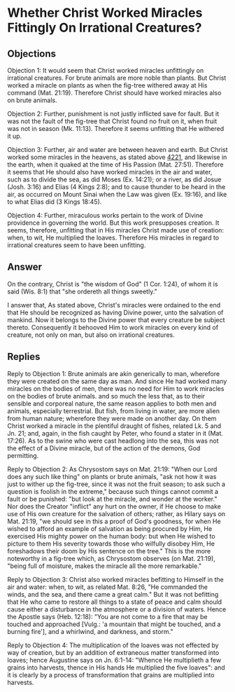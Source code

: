 # Whether Christ Worked Miracles Fittingly On Irrational Creatures?

## Objections

Objection 1: It would seem that Christ worked miracles unfittingly on irrational creatures. For brute animals are more noble than plants. But Christ worked a miracle on plants as when the fig-tree withered away at His command (Mat. 21:19). Therefore Christ should have worked miracles also on brute animals.

Objection 2: Further, punishment is not justly inflicted save for fault. But it was not the fault of the fig-tree that Christ found no fruit on it, when fruit was not in season (Mk. 11:13). Therefore it seems unfitting that He withered it up.

Objection 3: Further, air and water are between heaven and earth. But Christ worked some miracles in the heavens, as stated above [4221](A[2]), and likewise in the earth, when it quaked at the time of His Passion (Mat. 27:51). Therefore it seems that He should also have worked miracles in the air and water, such as to divide the sea, as did Moses (Ex. 14:21); or a river, as did Josue (Josh. 3:16) and Elias (4 Kings 2:8); and to cause thunder to be heard in the air, as occurred on Mount Sinai when the Law was given (Ex. 19:16), and like to what Elias did (3 Kings 18:45).

Objection 4: Further, miraculous works pertain to the work of Divine providence in governing the world. But this work presupposes creation. It seems, therefore, unfitting that in His miracles Christ made use of creation: when, to wit, He multiplied the loaves. Therefore His miracles in regard to irrational creatures seem to have been unfitting.

## Answer

On the contrary, Christ is "the wisdom of God" (1 Cor. 1:24), of whom it is said (Wis. 8:1) that "she ordereth all things sweetly."

I answer that, As stated above, Christ's miracles were ordained to the end that He should be recognized as having Divine power, unto the salvation of mankind. Now it belongs to the Divine power that every creature be subject thereto. Consequently it behooved Him to work miracles on every kind of creature, not only on man, but also on irrational creatures.

## Replies

Reply to Objection 1: Brute animals are akin generically to man, wherefore they were created on the same day as man. And since He had worked many miracles on the bodies of men, there was no need for Him to work miracles on the bodies of brute animals. and so much the less that, as to their sensible and corporeal nature, the same reason applies to both men and animals, especially terrestrial. But fish, from living in water, are more alien from human nature; wherefore they were made on another day. On them Christ worked a miracle in the plentiful draught of fishes, related Lk. 5 and Jn. 21; and, again, in the fish caught by Peter, who found a stater in it (Mat. 17:26). As to the swine who were cast headlong into the sea, this was not the effect of a Divine miracle, but of the action of the demons, God permitting.

Reply to Objection 2: As Chrysostom says on Mat. 21:19: "When our Lord does any such like thing" on plants or brute animals, "ask not how it was just to wither up the fig-tree, since it was not the fruit season; to ask such a question is foolish in the extreme," because such things cannot commit a fault or be punished: "but look at the miracle, and wonder at the worker." Nor does the Creator "inflict" any hurt on the owner, if He choose to make use of His own creature for the salvation of others; rather, as Hilary says on Mat. 21:19, "we should see in this a proof of God's goodness, for when He wished to afford an example of salvation as being procured by Him, He exercised His mighty power on the human body: but when He wished to picture to them His severity towards those who wilfully disobey Him, He foreshadows their doom by His sentence on the tree." This is the more noteworthy in a fig-tree which, as Chrysostom observes (on Mat. 21:19), "being full of moisture, makes the miracle all the more remarkable."

Reply to Objection 3: Christ also worked miracles befitting to Himself in the air and water: when, to wit, as related Mat. 8:26, "He commanded the winds, and the sea, and there came a great calm." But it was not befitting that He who came to restore all things to a state of peace and calm should cause either a disturbance in the atmosphere or a division of waters. Hence the Apostle says (Heb. 12:18): "You are not come to a fire that may be touched and approached [Vulg.: 'a mountain that might be touched, and a burning fire'], and a whirlwind, and darkness, and storm."

Reply to Objection 4: The multiplication of the loaves was not effected by way of creation, but by an addition of extraneous matter transformed into loaves; hence Augustine says on Jn. 6:1-14: "Whence He multiplieth a few grains into harvests, thence in His hands He multiplied the five loaves": and it is clearly by a process of transformation that grains are multiplied into harvests.
